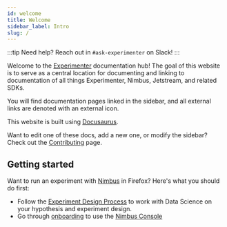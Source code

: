 ```yaml
---
id: welcome
title: Welcome
sidebar_label: Intro
slug: /
---
```


:::tip
Need help? Reach out in `#ask-experimenter` on Slack!
:::

Welcome to the [Experimenter](https://experimenter.services.mozilla.com/nimbus/) documentation hub! The goal of this website is to serve as a central location for documenting and linking to documentation of all things Experimenter, Nimbus, Jetstream, and related SDKs.

You will find documentation pages linked in the sidebar, and all external links are denoted with an external icon.

This website is built using [Docusaurus](https://v2.docusaurus.io/).

Want to edit one of these docs, add a new one, or modify the sidebar? Check out the [Contributing](/contributing) page.

## Getting started

Want to run an experiment with [Nimbus](https://experimenter.services.mozilla.com/nimbus/) in Firefox? Here's what you should do first:

- Follow the [Experiment Design Process](https://mana.mozilla.org/wiki/x/XdTNBw) to work with Data Science on your hypothesis and experiment design.
- Go through [onboarding](https://mana.mozilla.org/wiki/display/FJT/Nimbus+Onboarding#NimbusOnboarding-Branches) to use the [Nimbus Console](https://experimenter.services.mozilla.com/nimbus/)
